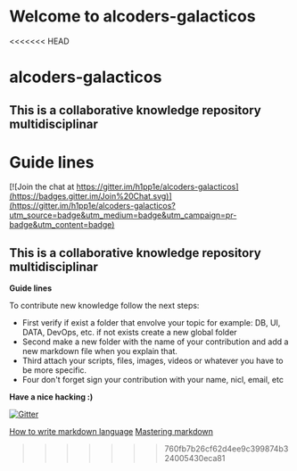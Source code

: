 # Welcome to alcoders-galacticos #
<<<<<<< HEAD
# alcoders-galacticos
## This is a collaborative knowledge repository multidisciplinar ##

**Guide lines**
=======

[![Join the chat at https://gitter.im/h1pp1e/alcoders-galacticos](https://badges.gitter.im/Join%20Chat.svg)](https://gitter.im/h1pp1e/alcoders-galacticos?utm_source=badge&utm_medium=badge&utm_campaign=pr-badge&utm_content=badge)

## This is a collaborative knowledge repository multidisciplinar ##

**Guide lines**

To contribute new knowledge follow the next steps:

* First verify if exist a folder that envolve your topic for example: DB, UI, DATA, DevOps, etc. if not exists create a new global folder
* Second make a new folder with the name of your contribution and add a new markdown file when you explain that.
* Third attach your scripts, files, images, videos or whatever you have to be more specific.
* Four don't forget sign your contribution with your name, nicl, email, etc

**Have a nice hacking :)**

[![Gitter](https://badges.gitter.im/Join%20Chat.svg)](https://gitter.im/h1pp1e/alcoders-galacticos?utm_source=badge&utm_medium=badge&utm_campaign=pr-badge)

[How to write markdown language](https://help.github.com/articles/markdown-basics/)
[Mastering markdown](https://guides.github.com/features/mastering-markdown/)
>>>>>>> 760fb7b26cf62d4ee9c399874b324005430eca81
